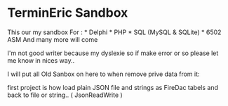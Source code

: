 # TerminEric Sandbox 

This our my sandbox 
For :
      * Delphi 
      * PHP
      * SQL (MySQL & SQLite)
      * 6502 ASM
 And many more will come

I'm not good writer because my dyslexie so if make error or so please let me know in nices way..


I will put all Old Sanbox on here to when remove prive data from it:

first project is how load plain JSON file and strings as FireDac tabels and back to file or string..
( JsonReadWrite )

